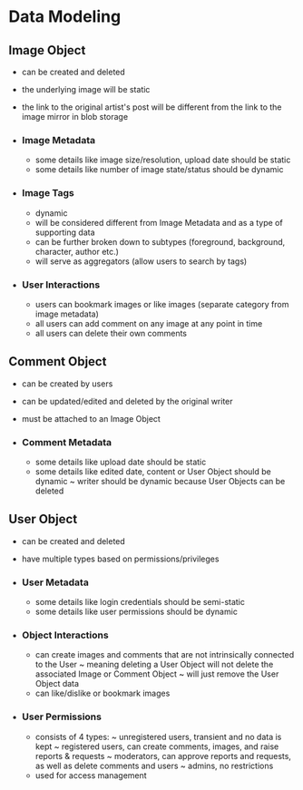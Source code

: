 # Data Modeling

## Image Object
 - can be created and deleted
 - the underlying image will be static
 - the link to the original artist's post will be different from the link to the image mirror in blob storage

 - ### Image Metadata
    - some details like image size/resolution, upload date should be static
    - some details like number of image state/status should be dynamic

 - ### Image Tags
    - dynamic
    - will be considered different from Image Metadata and as a type of supporting data
    - can be further broken down to subtypes (foreground, background, character, author etc.)
    - will serve as aggregators (allow users to search by tags)

 - ### User Interactions
    - users can bookmark images or like images (separate category from image metadata)
    - all users can add comment on any image at any point in time
    - all users can delete their own comments

## Comment Object
 - can be created by users
 - can be updated/edited and deleted by the original writer
 - must be attached to an Image Object

 - ### Comment Metadata
    - some details like upload date should be static
    - some details like edited date, content or User Object should be dynamic
        ~ writer should be dynamic because User Objects can be deleted

## User Object
 - can be created and deleted
 - have multiple types based on permissions/privileges

 - ### User Metadata
    - some details like login credentials should be semi-static
    - some details like user permissions should be dynamic

 - ### Object Interactions
    - can create images and comments that are not intrinsically connected to the User
        ~ meaning deleting a User Object will not delete the associated Image or Comment Object
        ~ will just remove the User Object data
    - can like/dislike or bookmark images

 - ### User Permissions
    - consists of 4 types:
        ~ unregistered users, transient and no data is kept
        ~ registered users, can create comments, images, and raise reports & requests
        ~ moderators, can approve reports and requests, as well as delete comments and users
        ~ admins, no restrictions
    - used for access management